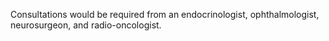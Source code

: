Consultations would be required from an endocrinologist, ophthalmologist, neurosurgeon, and radio-oncologist.